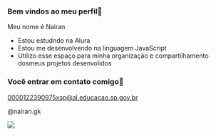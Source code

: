 ### Bem vindos ao meu perfil🥇

Meu nome é Nairan

- Estou estudndo na Alura
- Estou me desenvolvendo na linguagem JavaScript
- Utilizo esse espaço para minha organização e compartilhamento dosmeus projetos desenvolidos

### Você entrar em contato comigo📧

0000122390975xsp@al.educacao.sp.gov.br

@nairan.gk

![](https://media1.tenor.com/m/djnAyW0RPs4AAAAC/gato.gif)
